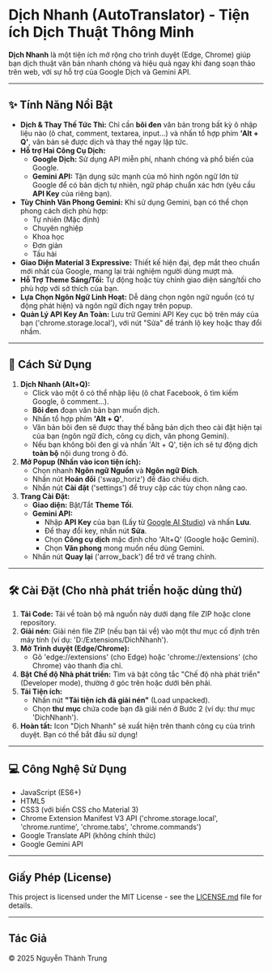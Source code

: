 # Dịch Nhanh (AutoTranslator) - Tiện ích Dịch Thuật Thông Minh



**Dịch Nhanh** là một tiện ích mở rộng cho trình duyệt (Edge, Chrome) giúp bạn dịch thuật văn bản nhanh chóng và hiệu quả ngay khi đang soạn thảo trên web, với sự hỗ trợ của Google Dịch và Gemini API.

---

## ✨ Tính Năng Nổi Bật

* **Dịch & Thay Thế Tức Thì:** Chỉ cần **bôi đen** văn bản trong bất kỳ ô nhập liệu nào (ô chat, comment, textarea, input...) và nhấn tổ hợp phím **'Alt + Q'**, văn bản sẽ được dịch và thay thế ngay lập tức.
* **Hỗ trợ Hai Công Cụ Dịch:**
    * **Google Dịch:** Sử dụng API miễn phí, nhanh chóng và phổ biến của Google.
    * **Gemini API:** Tận dụng sức mạnh của mô hình ngôn ngữ lớn từ Google để có bản dịch tự nhiên, ngữ pháp chuẩn xác hơn (yêu cầu **API Key** của riêng bạn).
* **Tùy Chỉnh Văn Phong Gemini:** Khi sử dụng Gemini, bạn có thể chọn phong cách dịch phù hợp:
    * Tự nhiên (Mặc định)
    * Chuyên nghiệp
    * Khoa học
    * Đơn giản
    * Tấu hài
* **Giao Diện Material 3 Expressive:** Thiết kế hiện đại, đẹp mắt theo chuẩn mới nhất của Google, mang lại trải nghiệm người dùng mượt mà.
* **Hỗ Trợ Theme Sáng/Tối:** Tự động hoặc tùy chỉnh giao diện sáng/tối cho phù hợp với sở thích của bạn.
* **Lựa Chọn Ngôn Ngữ Linh Hoạt:** Dễ dàng chọn ngôn ngữ nguồn (có tự động phát hiện) và ngôn ngữ đích ngay trên popup.
* **Quản Lý API Key An Toàn:** Lưu trữ Gemini API Key cục bộ trên máy của bạn ('chrome.storage.local'), với nút "Sửa" để tránh lộ key hoặc thay đổi nhầm.

---

## 🚀 Cách Sử Dụng

1.  **Dịch Nhanh (Alt+Q):**
    * Click vào một ô có thể nhập liệu (ô chat Facebook, ô tìm kiếm Google, ô comment...).
    * **Bôi đen** đoạn văn bản bạn muốn dịch.
    * Nhấn tổ hợp phím **'Alt + Q'**.
    * Văn bản bôi đen sẽ được thay thế bằng bản dịch theo cài đặt hiện tại của bạn (ngôn ngữ đích, công cụ dịch, văn phong Gemini).
    * Nếu bạn không bôi đen gì và nhấn 'Alt + Q', tiện ích sẽ tự động dịch **toàn bộ** nội dung trong ô đó.
2.  **Mở Popup (Nhấn vào icon tiện ích):**
    * Chọn nhanh **Ngôn ngữ Nguồn** và **Ngôn ngữ Đích**.
    * Nhấn nút **Hoán đổi** ('swap_horiz') để đảo chiều dịch.
    * Nhấn nút **Cài đặt** ('settings') để truy cập các tùy chọn nâng cao.
3.  **Trang Cài Đặt:**
    * **Giao diện:** Bật/Tắt **Theme Tối**.
    * **Gemini API:**
        * Nhập **API Key** của bạn (Lấy từ [Google AI Studio](https://aistudio.google.com/app/apikey)) và nhấn **Lưu**.
        * Để thay đổi key, nhấn nút **Sửa**.
        * Chọn **Công cụ dịch** mặc định cho 'Alt+Q' (Google hoặc Gemini).
        * Chọn **Văn phong** mong muốn nếu dùng Gemini.
    * Nhấn nút **Quay lại** ('arrow_back') để trở về trang chính.

---

## 🛠️ Cài Đặt (Cho nhà phát triển hoặc dùng thử)

1.  **Tải Code:** Tải về toàn bộ mã nguồn này dưới dạng file ZIP hoặc clone repository.
2.  **Giải nén:** Giải nén file ZIP (nếu bạn tải về) vào một thư mục cố định trên máy tính (ví dụ: 'D:/Extensions/DichNhanh').
3.  **Mở Trình duyệt (Edge/Chrome):**
    * Gõ 'edge://extensions' (cho Edge) hoặc 'chrome://extensions' (cho Chrome) vào thanh địa chỉ.
4.  **Bật Chế độ Nhà phát triển:** Tìm và bật công tắc "Chế độ nhà phát triển" (Developer mode), thường ở góc trên hoặc dưới bên phải.
5.  **Tải Tiện ích:**
    * Nhấn nút **"Tải tiện ích đã giải nén"** (Load unpacked).
    * Chọn **thư mục** chứa code bạn đã giải nén ở Bước 2 (ví dụ: thư mục 'DichNhanh').
6.  **Hoàn tất:** Icon "Dịch Nhanh" sẽ xuất hiện trên thanh công cụ của trình duyệt. Bạn có thể bắt đầu sử dụng!

---

## 💻 Công Nghệ Sử Dụng

* JavaScript (ES6+)
* HTML5
* CSS3 (với biến CSS cho Material 3)
* Chrome Extension Manifest V3 API ('chrome.storage.local', 'chrome.runtime', 'chrome.tabs', 'chrome.commands')
* Google Translate API (không chính thức)
* Google Gemini API

---

## Giấy Phép (License)

This project is licensed under the MIT License - see the [LICENSE.md](LICENSE.md) file for details.

---

## Tác Giả

© 2025 Nguyễn Thành Trung